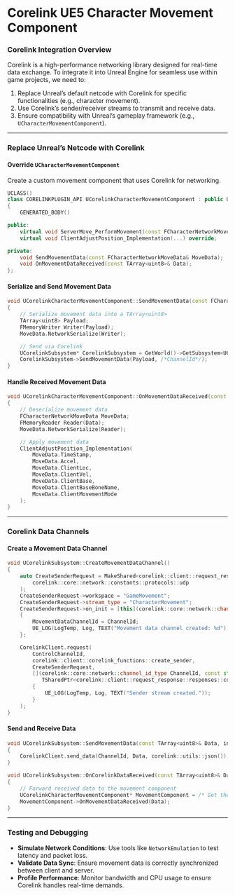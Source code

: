 # Corelink UE5 Character Movement Component 


### **Corelink Integration Overview**
Corelink is a high-performance networking library designed for real-time data exchange. To integrate it into Unreal Engine for seamless use within game projects, we need to:
1. Replace Unreal’s default netcode with Corelink for specific functionalities (e.g., character movement).
2. Use Corelink’s sender/receiver streams to transmit and receive data.
3. Ensure compatibility with Unreal’s gameplay framework (e.g., `UCharacterMovementComponent`).

---



### **Replace Unreal’s Netcode with Corelink**
#### **Override `UCharacterMovementComponent`**
Create a custom movement component that uses Corelink for networking.

```cpp
UCLASS()
class CORELINKPLUGIN_API UCorelinkCharacterMovementComponent : public UCharacterMovementComponent
{
    GENERATED_BODY()

public:
    virtual void ServerMove_PerformMovement(const FCharacterNetworkMoveData& MoveData) override;
    virtual void ClientAdjustPosition_Implementation(...) override;

private:
    void SendMovementData(const FCharacterNetworkMoveData& MoveData);
    void OnMovementDataReceived(const TArray<uint8>& Data);
};
```

#### **Serialize and Send Movement Data**
```cpp
void UCorelinkCharacterMovementComponent::SendMovementData(const FCharacterNetworkMoveData& MoveData)
{
    // Serialize movement data into a TArray<uint8>
    TArray<uint8> Payload;
    FMemoryWriter Writer(Payload);
    MoveData.NetworkSerialize(Writer);

    // Send via Corelink
    UCorelinkSubsystem* CorelinkSubsystem = GetWorld()->GetSubsystem<UCorelinkSubsystem>();
    CorelinkSubsystem->SendMovementData(Payload, /*ChannelId*/);
}
```

#### **Handle Received Movement Data**
```cpp
void UCorelinkCharacterMovementComponent::OnMovementDataReceived(const TArray<uint8>& Data)
{
    // Deserialize movement data
    FCharacterNetworkMoveData MoveData;
    FMemoryReader Reader(Data);
    MoveData.NetworkSerialize(Reader);

    // Apply movement data
    ClientAdjustPosition_Implementation(
        MoveData.TimeStamp,
        MoveData.Accel,
        MoveData.ClientLoc,
        MoveData.ClientVel,
        MoveData.ClientBase,
        MoveData.ClientBaseBoneName,
        MoveData.ClientMovementMode
    );
}
```

---

### **Corelink Data Channels**
#### **Create a Movement Data Channel**
```cpp
void UCorelinkSubsystem::CreateMovementDataChannel()
{
    auto CreateSenderRequest = MakeShared<corelink::client::request_response::requests::modify_sender_stream_request>(
        corelink::core::network::constants::protocols::udp
    );
    CreateSenderRequest->workspace = "GameMovement";
    CreateSenderRequest->stream_type = "CharacterMovement";
    CreateSenderRequest->on_init = [this](corelink::core::network::channel_id_type ChannelId)
    {
        MovementDataChannelId = ChannelId;
        UE_LOG(LogTemp, Log, TEXT("Movement data channel created: %d"), ChannelId);
    };

    CorelinkClient.request(
        ControlChannelId,
        corelink::client::corelink_functions::create_sender,
        CreateSenderRequest,
        [](corelink::core::network::channel_id_type ChannelId, const std::string& Message,
           TSharedPtr<corelink::client::request_response::responses::corelink_server_response_base> Response)
        {
            UE_LOG(LogTemp, Log, TEXT("Sender stream created."));
        }
    );
}
```

#### **Send and Receive Data**
```cpp
void UCorelinkSubsystem::SendMovementData(const TArray<uint8>& Data, int32 ChannelId)
{
    CorelinkClient.send_data(ChannelId, Data, corelink::utils::json());
}

void UCorelinkSubsystem::OnCorelinkDataReceived(const TArray<uint8>& Data, int32 ChannelId)
{
    // Forward received data to the movement component
    UCorelinkCharacterMovementComponent* MovementComponent = /* Get the component */;
    MovementComponent->OnMovementDataReceived(Data);
}
```

---

### **Testing and Debugging**
- **Simulate Network Conditions**: Use tools like `NetworkEmulation` to test latency and packet loss.
- **Validate Data Sync**: Ensure movement data is correctly synchronized between client and server.
- **Profile Performance**: Monitor bandwidth and CPU usage to ensure Corelink handles real-time demands.


